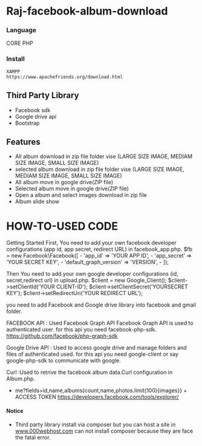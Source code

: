 # Raj-facebook-album-download



### Language
   CORE PHP
   
### Install
    XAMPP
    https://www.apachefriends.org/download.html
  
## Third Party Library
* Facebook sdk
* Google drive api
* Bootstrap

## Features 
* All album download in zip file folder vise (LARGE SIZE IMAGE, MEDIAM SIZE IMAGE, SMALL SIZE IMAGE)
* selected album download in zip file folder vise (LARGE SIZE IMAGE, MEDIAM SIZE IMAGE, SMALL SIZE IMAGE)
* All album move in google drive(ZIP file)
* Selected album move in google drive(ZIP file)
* Open a album and select images download in zip file
* Album slide show


# HOW-TO-USED CODE
Getting Started First, You need to add your own facebook developer configurations (app id, app secret, redirect URL) in facebook_app.php.
$fb = new Facebook\Facebook([
	-  'app_id' => 'YOUR APP ID',
	-  'app_secret' => 'YOUR SECRET KEY',
	-  'default_graph_version' => 'VERSION',
	-  ]);
     
Then You need to add your own google developer configurations (id, secret,redirect url) in upload.php.
$client = new Google_Client();
$client->setClientId('YOUR CLIENT-ID');
$client->setClientSecret('YOURSECRET KEY');
$client->setRedirectUri('YOUR REDIRECT URL');


you need to add Facebook and Google drive library into facebook and gmail folder.

FACEBOOK API : Used Facebook Graph API Facebook Graph API is used to authenticated user. for this api you need facebook-php-sdk.
https://github.com/facebook/php-graph-sdk

Google Drive API : Used to access google drive and manage folders and files of authenticated used. for this api you need google-client or say google-php-sdk to communicate with google.

Curl :Used to retrive the facebook album data.Curl configuration in Album.php.
* me?fields=id,name,albums{count,name,photos.limit(100){images}} + ACCESS TOKEN
https://developers.facebook.com/tools/explorer/


#### Notice
* Third party library install via composer but you can host a site in www.000webhost.com can not install composer because they are face the fatal error.

